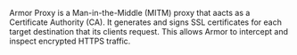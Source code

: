 Armor Proxy is a Man-in-the-Middle (MITM) proxy that aacts as a Certificate Authority (CA). It generates and signs SSL certificates for each target destination that its clients request. This allows Armor to intercept and inspect encrypted HTTPS traffic.
